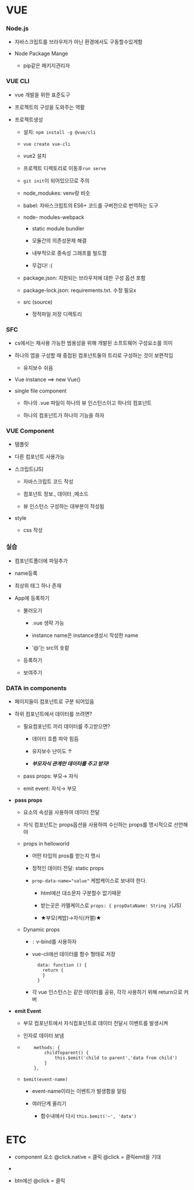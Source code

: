 # VUE

### Node.js

- 자바스크립트를 브라우저가 아닌 환경에서도 구동할수있게함

- Node Package Mange
  
  - pip같은 패키지관리자

### VUE CLI

- vue 개발을 위한 표준도구

- 프로젝트의 구성을 도와주는 역활

- 프로젝트생성
  
  - 설치: `npm install -g @vue/cli`
  
  - `vue create vue-cli`
  
  - vue2 설치
  
  - 프로젝트 디렉토리로 이동후`run serve`
  
  - `git init`이 되어있으므로 주의
  
  - node_modukes: venv랑 비슷
  
  - babel: 자바스크립트의 ES6+ 코드를 구버전으로 번역하는 도구
  
  - node- modules-webpack
    
    - static module bundler
    
    - 모듈간의 의존성문제 해결
    
    - 내부적으로 종속성 그래프를 빌드함
    
    - 무겁다! :(
  
  - package.json: 지원되는 브라우저에 대한 구성 옵션 포함
  
  - package-lock.json: requirements.txt. 수정 필요x
  
  - src  (source)
    
    - 정적파일 저장 디렉토리

### SFC

- cs에서는 재사용 가능한 범용성을 위해 개발된 소프트웨어 구성요소를 의미

- 하나의 앱을 구성할 때 중첩된 컴포넌트둘의 트리로 구성하는 것이 보편적임
  
  - 유지보수 쉬음

- Vue instance ==> new Vue()

- single file component
  
  - 하나의 .vue 파일이 하나의 뷰 인스턴스이고 하나의 컴포넌트
  
  - 하나의 컴포넌트가 하나의 기능을 하자

### VUE Component

- 템플릿

- 다른 컴포넌트 사용가능

- 스크립트(JS)
  
  - 자바스크립트 코드 작성
  
  - 컴포넌트 정보., 데이터 ,메소드 
  
  - 뷰 인스턴스 구성하는 대부분이 작성됨

- style
  
  - css 작성

### 실습

- 컴포넌트폴더에 파일추가

- name등록

- 최상위 태그 하나 존재

- App에 등록하기
  
  - 불러오기
    
    - .vue 생략 가능
    
    - instance name은 instance생성시 작성한 name
    
    - '@'는 src의 숏컽
  
  - 등록하기
  
  - 보여주기

### DATA in components

- 페이지들이 컴포넌트로 구분 되어있음

- 하위 컴포넌트에서 데이터를 쓰려면?
  
  - 필요컴포넌트 끼리 데이터를 주고받으면?
    
    - 데이터 흐름 파악 힘듬
    
    - 유지보수 난이도 ↑
    
    - ***부모자식 관계만 데이터를 주고 받자!***
  
  - pass props: 부모→ 자식
  
  - emit event: 자식→ 부모

- **pass props**
  
  - 요소의 속성을 사용하여 데이터 전달
  
  - 자식 컴포넌트는 props옵션을 사용하여 수신하는 props를 명시적으로 선언해야
  
  - props in helloworld
    
    - 어떤 타입의 pros를 받는지 명시
    
    - 정적인 데이터 전달: static props
    
    - `prop-data-name="value"` 케밥케이스로 보내야 한다.
      
      - html에선 대소문자 구분할수 없기때문
      
      - 받는곳은 카멜케이스로 `props: { propDataName: String }`(JS)
      
      - ★부모(케밥)→자식(카멜)★
  
  - Dynamic props
    
    - `:` v-bind를 사용하자
    
    - vue-cli에선 데이터를 함수 형태로 저장
      
      ```vue
        data: function () {
          return {
          }
        }
      ```
    
    - 각 vue 인스턴스는 같은 데이터를 공유,  각각 사용하기 위해 return으로 커버

- **emit Event**
  
  - 부모 컴포넌트에서 자식컴포넌트로 데이터 전달시 이벤트를 발생시켜
  
  - 인자로 데이터 보냄
  
  - ```vue
        methods: {
            childToparent() {
                this.$emit('child to parent','data from child')
            }
        },
    ```
  
  - `$emit(event-name)` 
    
    - event-name이라는 이벤트가 발생함을 알림
    
    - 여러단계 올리기
      
      - 함수내에서 다시 `this.$emit('~', 'data')`



# ETC

- component 요소
  @click.native  = 클릭
  @click = 클릭emit을 기대

- 

- btn에선 @click = 클릭
